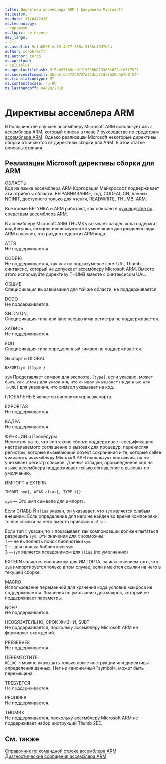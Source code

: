 ```yaml
---
title: Директивы ассемблера ARM | Документы Microsoft
ms.custom: ''
ms.date: 11/04/2016
ms.technology:
- cpp-masm
ms.topic: reference
dev_langs:
- C++
ms.assetid: 9cfa8896-ec10-4e77-855a-3135c40d7d2a
author: corob-msft
ms.author: corob
ms.workload:
- cplusplus
ms.openlocfilehash: 9f5ab97fb9ccdff19206b829383c622efd3f7921
ms.sourcegitcommit: dbca5fdd47249727df7dca77de5b20da57d0f544
ms.translationtype: MT
ms.contentlocale: ru-RU
ms.lasthandoff: 04/28/2018
---
```

# <a name="arm-assembler-directives"></a>Директивы ассемблера ARM
В большинстве случаев ассемблеру Microsoft ARM использует язык ассемблера ARM, который описан в главе 7 [руководстве по средствам ассемблера ARM](http://go.microsoft.com/fwlink/p/?linkid=246102). Однако реализации Microsoft некоторые директивы сборки отличаются от директивы сборки для ARM. В этой статье описаны отличия.  
  
## <a name="microsoft-implementations-of-arm-assembly-directives"></a>Реализации Microsoft директивы сборки для ARM  
 ОБЛАСТЬ  
 Код на языке ассемблера ARM Корпорация Майкрософт поддерживает эти атрибуты области: ВЫРАВНИВАНИЕ, код, CODEALIGN, данных, NOINIT, доступного только для чтения, READWRITE, THUMB, ARM.  
  
 Все кроме БЕГУНКА и ARM работают, как описано в [руководстве по средствам ассемблера ARM](http://go.microsoft.com/fwlink/p/?linkid=246102).  
  
 В ассемблеру Microsoft ARM THUMB указывает раздел кода содержит код бегунка, которое используется по умолчанию для разделов кода.  ARM означает, что раздел содержит ARM кода.  
  
 ATTR  
 Не поддерживается.  
  
 CODE16  
 Не поддерживается, так как он подразумевает pre-UAL Thumb синтаксис, который не допускает ассемблеру Microsoft ARM.  Вместо этого используйте директиву THUMB вместе с синтаксисом UAL.  
  
 ОБЩИЕ  
 Спецификация выравнивания для той же области, не поддерживается.  
  
 DCDO  
 Не поддерживается.  
  
 SN DN QN,  
 Спецификация типа или lane псевдонима регистра не поддерживается.  
  
 ЗАПИСЬ  
 Не поддерживается.  
  
 EQU  
 Спецификация типа определенный символ не поддерживается.  
  
 Экспорт и GLOBAL  
 ```  
EXPORTsym {[type]}  
```  
  
 `sym` Представляет символ для экспорта.  `[type]`, если указано, может быть как `[DATA]` для указания, что символ указывает на данные или `[FUNC]` для указания, что символ указывает на код.  
  
 ГЛОБАЛЬНЫЕ является синонимом для экспорта.  
  
 EXPORTAS  
 Не поддерживается.  
  
 КАДРА  
 Не поддерживается.  
  
 ФУНКЦИИ и Процедуры  
 Несмотря на то, что синтаксис сборки поддерживает спецификацию настраиваемого соглашение о вызовах для процедур, перечисляя регистры, которые вызывающий объект сохранения и те, которые callee сохранить ассемблеру Microsoft ARM использует синтаксис, но не учитывает регистр списков.  Данные отладки, произведенное код на языке ассемблера поддерживает только соглашение о вызовах по умолчанию.  
  
 ИМПОРТ и EXTERN  
 ```  
IMPORT sym{, WEAK alias{, TYPE t}}  
```  
  
 `sym` — Это имя символа для импорта.  
  
 Если СЛАБЫЙ `alias` указан, он указывает, что `sym` является слабым внешним. Если определение для него не найден во время компоновки, то все ссылки на него вместо привязки к `alias`.  
  
 Если тип `t` указан, то `t` показывает, как компоновщик должен пытаться разрешить `sym`.  Эти значения для `t` возможны:   
1 — не выполнять поиск библиотеки `sym`  
2 — для поиска библиотеки `sym`  
3 —`sym` является псевдонимом для `alias` (по умолчанию)  
  
 EXTERN является синонимом для ИМПОРТА, за исключением того, что `sym` импортируется только в том случае, если имеются ссылки на него в текущей сборке.  
  
 MACRO  
 Использование переменной для хранения кода условие макроса не поддерживается. Значения по умолчанию для макрос, который не поддерживает параметры.  
  
 NOFP  
 Не поддерживается.  
  
 НЕОБЯЗАТЕЛЬНО, СРОК ЖИЗНИ, SUBT  
 Не поддерживается, поскольку ассемблеру Microsoft ARM не формирует вхождений.  
  
 PRESERVE8  
 Не поддерживается.  
  
 ПЕРЕМЕСТИТЕ  
 `RELOC n` можно указывать только после инструкции или директивы определения данных. Нет не «анонимный "symbol», может быть перемещена.  
  
 ТРЕБУЕТСЯ  
 Не поддерживается.  
  
 REQUIRE8  
 Не поддерживается.  
  
 THUMBX  
 Не поддерживается, поскольку ассемблеру Microsoft ARM не поддерживает набор инструкций Thumb 2EE.  
  
## <a name="see-also"></a>См. также  
 [Справочник по командной строке ассемблера ARM](../../assembler/arm/arm-assembler-command-line-reference.md)   
 [Диагностические сообщения ассемблера ARM](../../assembler/arm/arm-assembler-diagnostic-messages.md)